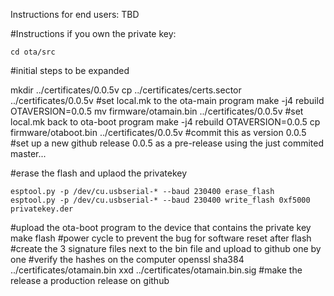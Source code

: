 Instructions for end users:
TBD

#Instructions if you own the private key:
```
cd ota/src
```
#initial steps to be expanded

mkdir ../certificates/0.0.5v
cp ../certificates/certs.sector ../certificates/0.0.5v
#set local.mk to the ota-main program
make -j4 rebuild OTAVERSION=0.0.5
mv firmware/otamain.bin ../certificates/0.0.5v
#set local.mk back to ota-boot program
make -j4 rebuild OTAVERSION=0.0.5
cp firmware/otaboot.bin ../certificates/0.0.5v
#commit this as version 0.0.5
#set up a new github release 0.0.5 as a pre-release using the just commited master...

#erase the flash and uplaod the privatekey
```
esptool.py -p /dev/cu.usbserial-* --baud 230400 erase_flash 
esptool.py -p /dev/cu.usbserial-* --baud 230400 write_flash 0xf5000 privatekey.der
```
#upload the ota-boot program to the device that contains the private key
make flash
#power cycle to prevent the bug for software reset after flash
#create the 3 signature files next to the bin file and upload to github one by one
#verify the hashes on the computer
openssl sha384 ../certificates/otamain.bin
xxd ../certificates/otamain.bin.sig
#make the release a production release on github